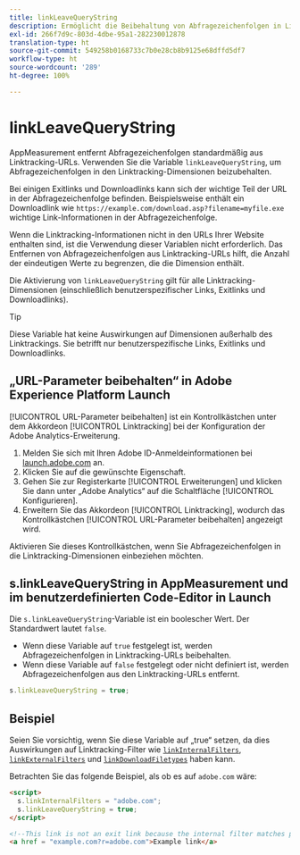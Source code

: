 ```yaml
---
title: linkLeaveQueryString
description: Ermöglicht die Beibehaltung von Abfragezeichenfolgen in Linktracking-Dimensionen.
exl-id: 266f7d9c-803d-4dbe-95a1-282230012878
translation-type: ht
source-git-commit: 549258b0168733c7b0e28cb8b9125e68dffd5df7
workflow-type: ht
source-wordcount: '289'
ht-degree: 100%

---
```


# linkLeaveQueryString

AppMeasurement entfernt Abfragezeichenfolgen standardmäßig aus Linktracking-URLs. Verwenden Sie die Variable `linkLeaveQueryString`, um Abfragezeichenfolgen in den Linktracking-Dimensionen beizubehalten.

Bei einigen Exitlinks und Downloadlinks kann sich der wichtige Teil der URL in der Abfragezeichenfolge befinden. Beispielsweise enthält ein Downloadlink wie `https://example.com/download.asp?filename=myfile.exe` wichtige Link-Informationen in der Abfragezeichenfolge.

Wenn die Linktracking-Informationen nicht in den URLs Ihrer Website enthalten sind, ist die Verwendung dieser Variablen nicht erforderlich. Das Entfernen von Abfragezeichenfolgen aus Linktracking-URLs hilft, die Anzahl der eindeutigen Werte zu begrenzen, die die Dimension enthält.

Die Aktivierung von `linkLeaveQueryString` gilt für alle Linktracking-Dimensionen (einschließlich benutzerspezifischer Links, Exitlinks und Downloadlinks).

>[!TIP]
>
>Diese Variable hat keine Auswirkungen auf Dimensionen außerhalb des Linktrackings. Sie betrifft nur benutzerspezifische Links, Exitlinks und Downloadlinks.

## „URL-Parameter beibehalten“ in Adobe Experience Platform Launch

[!UICONTROL URL-Parameter beibehalten] ist ein Kontrollkästchen unter dem Akkordeon [!UICONTROL Linktracking] bei der Konfiguration der Adobe Analytics-Erweiterung.

1. Melden Sie sich mit Ihren Adobe ID-Anmeldeinformationen bei [launch.adobe.com](https://launch.adobe.com) an.
2. Klicken Sie auf die gewünschte Eigenschaft.
3. Gehen Sie zur Registerkarte [!UICONTROL Erweiterungen] und klicken Sie dann unter „Adobe Analytics“ auf die Schaltfläche [!UICONTROL Konfigurieren].
4. Erweitern Sie das Akkordeon [!UICONTROL Linktracking], wodurch das Kontrollkästchen [!UICONTROL URL-Parameter beibehalten] angezeigt wird.

Aktivieren Sie dieses Kontrollkästchen, wenn Sie Abfragezeichenfolgen in die Linktracking-Dimensionen einbeziehen möchten.

## s.linkLeaveQueryString in AppMeasurement und im benutzerdefinierten Code-Editor in Launch

Die `s.linkLeaveQueryString`-Variable ist ein boolescher Wert. Der Standardwert lautet `false`.

* Wenn diese Variable auf `true` festgelegt ist, werden Abfragezeichenfolgen in Linktracking-URLs beibehalten.
* Wenn diese Variable auf `false` festgelegt oder nicht definiert ist, werden Abfragezeichenfolgen aus den Linktracking-URLs entfernt.

```js
s.linkLeaveQueryString = true;
```

## Beispiel

Seien Sie vorsichtig, wenn Sie diese Variable auf „true“ setzen, da dies Auswirkungen auf Linktracking-Filter wie [`linkInternalFilters`](linkinternalfilters.md), [`linkExternalFilters`](linkexternalfilters.md) und [`linkDownloadFiletypes`](linkdownloadfiletypes.md) haben kann.

Betrachten Sie das folgende Beispiel, als ob es auf `adobe.com` wäre:

```html
<script>
  s.linkInternalFilters = "adobe.com";
  s.linkLeaveQueryString = true;
</script>

<!--This link is not an exit link because the internal filter matches part of the query string -->
<a href = "example.com?r=adobe.com">Example link</a>
```
